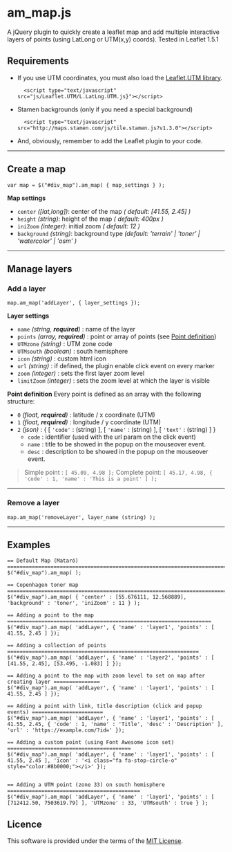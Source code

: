  # am_map.js

A jQuery plugin to quickly create a leaflet map and add multiple interactive layers of points (using LatLong or UTM(x,y) coords). 
Tested in Leaflet 1.5.1

## Requirements ##

* If you use UTM coordinates, you must also load the [Leaflet.UTM library](https://github.com/jjimenezshaw/Leaflet.UTM).

        <script type="text/javascript" src="js/Leaflet.UTM/L.LatLng.UTM.js}"></script>
    
* Stamen backgrounds (only if you need a special background)

        <script type="text/javascript" src="http://maps.stamen.com/js/tile.stamen.js?v1.3.0"></script>

* And, obviously, remember to add the Leaflet plugin to your code.
---
## Create a map
    
    var map = $("#div_map").am_map( { map_settings } );

**Map settings**
* `center` *([lat,long])*: center of the map *( default: [41.55, 2.45] )*
* `height` *(string)*: height of the map *( default: 400px )*
* `iniZoom` *(integer)*: initial zoom *( default: 12 )*
* `background` *(string)*: background type *(default: 'terrain' | 'toner' | 'watercolor' | 'osm' )*

---
## Manage layers

### Add a layer
    
    map.am_map('addLayer', { layer_settings });

**Layer settings**

* `name` *(string, **required**)* : name of the layer
* `points` *(array, **required**)* : point or array of points (see [Point definition](#points))
* `UTMzone` *(string)* :    UTM zone code
* `UTMsouth` *(boolean)* : south hemisphere
* `icon` *(string)* : custom html icon
* `url` *(string)* : if defined, the plugin enable click event on every marker 
* `zoom` *(integer)* : sets the first layer zoom level
* `limitZoom` *(integer)* : sets the zoom level at which the layer is visible

<a name="points"></a>
**Point definition**
Every point is defined as an array with the following structure:
* `0` *(float, **required**)* : latitude / x coordinate (UTM)
* `1` *(float, **required**)* : longitude / y coordinate (UTM)
* `2` *(json)* : { [ `'code'` : (string) ], [ `'name'` : (string) ], [ `'text'` : (string) ] }
  * `code` : identifier (used with the url param on the click event)
  * `name` : title to be showed in the popup on the mouseover event.
  * `desc` : description to be showed in the popup on the mouseover event.

> Simple point : `[ 45.09, 4.98 ];` 
> Complete point: `[ 45.17, 4.98, { 'code' : 1, 'name' : 'This is a point' ] );` 

---

### Remove a layer
    
    map.am_map('removeLayer', layer_name (string) );

---
## Examples

    == Default Map (Mataró) =======================================================================
    $("#div_map").am_map( );

    == Copenhagen toner map =======================================================================
    $("#div_map").am_map( { 'center' : [55.676111, 12.568889], 'background' : 'toner', 'iniZoom' : 11 } );

    == Adding a point to the map ==================================================================
    $("#div_map").am_map( 'addLayer', { 'name' : 'layer1', 'points' : [ 41.55, 2.45 ] });

    == Adding a collection of points ==============================================================
    $("#div_map").am_map( 'addLayer', { 'name' : 'layer2', 'points' : [ [41.55, 2.45], [53.495, -1.083] ] });

    == Adding a point to the map with zoom level to set on map after creating layer ===============
    $("#div_map").am_map( 'addLayer', { 'name' : 'layer1', 'points' : [ 41.55, 2.45 ] });

    == Adding a point with link, title description (click and popup events) =======================
    $("#div_map").am_map( 'addLayer', { 'name' : 'layer1', 'points' : [ 41.55, 2.45, { 'code' : 1, 'name' : 'Title', 'desc' : 'Description' ], 'url' : 'https://example.com/?id=' });

    == Adding a custom point (using Font Awesome icon set) ========================================
    $("#div_map").am_map( 'addLayer', { 'name' : 'layer1', 'points' : [ 41.55, 2.45 ], 'icon' : '<i class="fa fa-stop-circle-o" style="color:#8b0000;"></i>' });


    == Adding a UTM point (zone 33) on south hemisphere ===========================================
    $("#div_map").am_map( 'addLayer', { 'name' : 'layer1', 'points' : [ [712412.50, 7503619.79] ], 'UTMzone' : 33, 'UTMsouth' : true } );

## Licence
This software is provided under the terms of the [MIT License](https://github.com/traffordDataLab/leaflet.reachability/blob/master/LICENSE).

